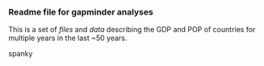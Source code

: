 ### Readme file for gapminder analyses

This is a set of *files* and *data* describing the GDP and POP of countries for multiple years in the last ~50 years.

spanky
